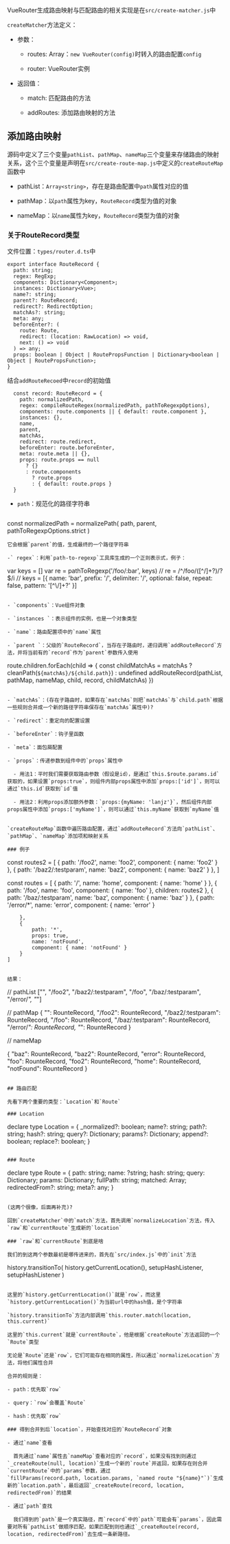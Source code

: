 VueRouter生成路由映射与匹配路由的相关实现是在`src/create-matcher.js`中

`createMatcher`方法定义：

- 参数： 

    - routes: Array<RouteConfig>：`new VueRouter(config)`时转入的路由配置`config`

    - router: VueRouter实例

- 返回值：

  - match: 匹配路由的方法

  - addRoutes: 添加路由映射的方法

## 添加路由映射

源码中定义了三个变量`pathList`、`pathMap`、`nameMap`三个变量来存储路由的映射关系，这个三个变量是声明在`src/create-route-map.js`中定义的`createRouteMap`函数中

- pathList：`Array<string>`，存在是路由配置中`path`属性对应的值

- pathMap：以`path`属性为key，`RouteRecord`类型为值的对象

- nameMap：以`name`属性为key，`RouteRecord`类型为值的对象

### 关于RouteRecord类型

文件位置：`types/router.d.ts`中

```
export interface RouteRecord {
  path: string;
  regex: RegExp;
  components: Dictionary<Component>;
  instances: Dictionary<Vue>;
  name?: string;
  parent?: RouteRecord;
  redirect?: RedirectOption;
  matchAs?: string;
  meta: any;
  beforeEnter?: (
    route: Route,
    redirect: (location: RawLocation) => void,
    next: () => void
  ) => any;
  props: boolean | Object | RoutePropsFunction | Dictionary<boolean | Object | RoutePropsFunction>;
}
```

结合`addRouteRecoed`中`record`的初始值

```
  const record: RouteRecord = {
    path: normalizedPath,
    regex: compileRouteRegex(normalizedPath, pathToRegexpOptions),
    components: route.components || { default: route.component },
    instances: {},
    name,
    parent,
    matchAs,
    redirect: route.redirect,
    beforeEnter: route.beforeEnter,
    meta: route.meta || {},
    props: route.props == null
      ? {}
      : route.components
        ? route.props
        : { default: route.props }
  }
```

- `path`：规范化的路径字符串
  ```
 const normalizedPath = normalizePath(
    path,
    parent,
    pathToRegexpOptions.strict
  )
  ```
  它会根据`parent`的值，生成最终的一个路径字符串

-` regex`：利用`path-to-regexp`工具库生成的一个正则表示式，例子：

  ```
  var keys = []
var re = pathToRegexp('/foo/:bar', keys)
// re = /^\/foo\/([^\/]+?)\/?$/i
// keys = [{ name: 'bar', prefix: '/', delimiter: '/', optional: false, repeat: false, pattern: '[^\\/]+?' }]
  ```

  - `components`：Vue组件对象

  - `instances `：表示组件的实例，也是一个对象类型

  - `name`：路由配置项中的`name`属性

  - `parent `：父级的`RouteRecord`，当存在子路由时，递归调用`addRouteRecord`方法，并将当前有的`record`作为`parent`参数传入使用

  ````
  route.children.forEach(child => {
      const childMatchAs = matchAs
        ? cleanPath(`${matchAs}/${child.path}`)
        : undefined
      addRouteRecord(pathList, pathMap, nameMap, child, record, childMatchAs)
    })
  ```

  - `matchAs`：(存在子路由时，如果存在`matchAs`则把`matchAs`与`child.path`根据一些规则合并成一个新的路径字符串保存在`matchAs`属性中)?

  - `redirect`：重定向的配置设置

  - `beforeEnter`：钩子里函数

  - `meta`：面包屑配置

  - `props`：传递参数到组件中的`props`属性中

    - 用法1：平时我们需要获取路由参数（假设是id），是通过`this.$route.params.id`获取的，如果设置`props:true`，则组件内部props属性中添加`props:['id']`，则可以通过`this.id`获取到`id`值

    - 用法2：利用props添加额外参数：`props:{myName: 'lanjz'}`，然后组件内部props属性中添加`props:['myName']`，则可以通过`this.myName`获取到`myName`值


`createRouteMap`函数中遍历路由配置，通过`addRouteRecord`方法向`pathList`、`pathMap`、`nameMap`添加项和映射关系

### 例子

```
const routes2 = [
		{ path: '/foo2', name: 'foo2', component: { name: 'foo2' } },
		{ path: '/baz2/:testparam', name: 'baz2', component: { name: 'baz2' } },
	]

const routes = [
		{
			path: '/',
			name: 'home',
			component: { name: 'home' }
		},
		{
			path: '/foo',
			name: 'foo',
			component: { name: 'foo' },
			children: routes2
		},
		{
			path: '/baz/:testparam',
			name: 'baz',
			component:
				{ name: 'baz' }
		},
		{
			path: '/error/*',
			name: 'error',
			component: { name: 'error' }
			
		},
		{
			path: '*',
			props: true,
			name: 'notFound',
			component: { name: 'notFound' }
		}
	]
```

结果：

```
// pathList
["", "/foo2", "/baz2/:testparam", "/foo", "/baz/:testparam", "/error/*", "*"]

// pathMap
{
		"": RounteRecord,
		"/foo2": RounteRecord,
		"/baz2/:testparam": RounteRecord,
		"/foo": RounteRecord,
		"/baz/:testparam": RounteRecord,
		"/error/*": RounteRecord,
		"*": RounteRecord
	}

// nameMap

{
		"baz": RounteRecord,
		"baz2": RounteRecord,
		"error": RounteRecord,
		"foo": RounteRecord,
		"foo2": RounteRecord,
		"home": RounteRecord,
		"notFound": RounteRecord
	}
```

## 路由匹配

先看下两个重要的类型：`Location`和`Route`

### Location

```
declare type Location = {
  _normalized?: boolean;
  name?: string;
  path?: string;
  hash?: string;
  query?: Dictionary<string>;
  params?: Dictionary<string>;
  append?: boolean;
  replace?: boolean;
}
```

### Route 

```
declare type Route = {
  path: string;
  name: ?string;
  hash: string;
  query: Dictionary<string>;
  params: Dictionary<string>;
  fullPath: string;
  matched: Array<RouteRecord>;
  redirectedFrom?: string;
  meta?: any;
}
```

(这两个很像，后面再补充)?

回到`createMatcher`中的`match`方法，首先调用`normalizeLocation`方法，传入`raw`和`currentRoute`生成新的`location`

### `raw`和`currentRoute`到底是啥

我们的到这两个参数最初是哪传进来的，首先在`src/index.js`中的`init`方法

```
history.transitionTo(
        history.getCurrentLocation(),
        setupHashListener,
        setupHashListener
      )
```

这里的`history.getCurrentLocation()`就是`row`，而这里`history.getCurrentLocation()`为当前url中的hash值，是个字符串

`history.transitionTo`方法内部调用`this.router.match(location, this.current)`

这里的`this.current`就是`currentRoute`，他是根据`createRoute`方法返回的一个`Route`类型

无论是`Route`还是`row`，它们可能存在相同的属性，所以通过`normalizeLocation`方法，将他们属性合并

合并的规则是：

- path：优先取`row`

- query：`row`会覆盖`Route`

- hash：优先取`row`

### 得到合并到后`location`，开始查找对应的`RouteRecord`对象

- 通过`name`查看

  首先通过`name`属性去`nameMap`查看对应的`record`，如果没有找到则通过`_createRoute(null, location)`生成一个新的`route`并返回，如果存在则合并`currentRoute`中的`params`参数，通过
`fillParams(record.path, location.params, `named route "${name}"`)`生成新的`location.path`，最后返回`_createRoute(record, location, redirectedFrom)`的结果

- 通过`path`查找

  我们得到的`path`是一个真实路径，而`record`中的`path`可能会有`params`，因此需要对所有`pathList`做顺序匹配，如果匹配到则也通过`_createRoute(record, location, redirectedFrom)`去生成一条新路径。



